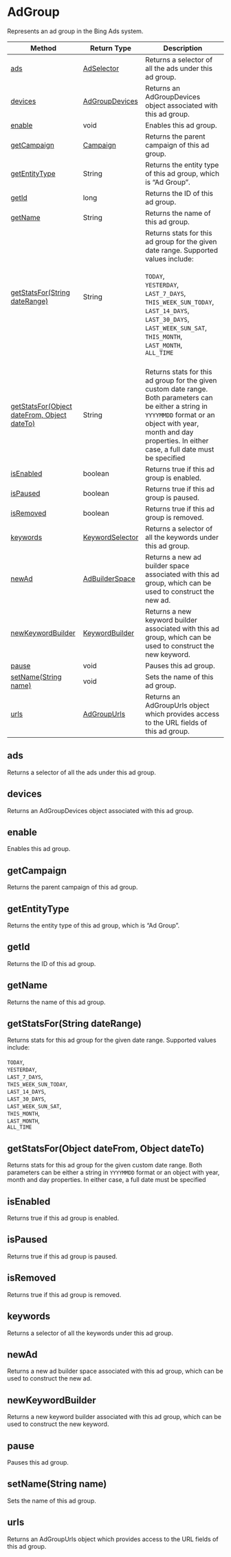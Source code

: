 # AdGroup
Represents an ad group in the Bing Ads system.

|Method|Return Type|Description|
|-|-|-
[ads](#ads)|[AdSelector](./AdSelector)|Returns a selector of all the ads under this ad group.<br />
[devices](#devices)|[AdGroupDevices](./AdGroupDevices)|Returns an AdGroupDevices object associated with this ad group.<br />
[enable](#enable)|void|Enables this ad group.<br />
[getCampaign](#getcampaign)|[Campaign](./Campaign)|Returns the parent campaign of this ad group.<br />
[getEntityType](#getentitytype)|String|Returns the entity type of this ad group, which is “Ad Group”.<br />
[getId](#getid)|long|Returns the ID of this ad group.<br />
[getName](#getname)|String|Returns the name of this ad group.<br />
[getStatsFor(String dateRange)](#getstatsfor~string-daterange~)|String|Returns stats for this ad group for the given date range. Supported values include:<br /> <br /> `TODAY`,<br /> `YESTERDAY`,<br /> `LAST_7_DAYS`,<br /> `THIS_WEEK_SUN_TODAY`,<br /> `LAST_14_DAYS`,<br /> `LAST_30_DAYS`,<br /> `LAST_WEEK_SUN_SAT`,<br /> `THIS_MONTH`,<br /> `LAST_MONTH`,<br /> `ALL_TIME`<br /><br />
[getStatsFor(Object dateFrom, Object dateTo)](#getstatsfor~object-datefrom_-object-dateto~)|String|Returns stats for this ad group for the given custom date range. Both parameters can be either a string in `YYYYMMDD` format or an object with year, month and day properties. In either case, a full date must be specified <br />
[isEnabled](#isenabled)|boolean|Returns true if this ad group is enabled. <br />
[isPaused](#ispaused)|boolean|Returns true if this ad group is paused. <br />
[isRemoved](#isremoved)|boolean|Returns true if this ad group is removed. <br />
[keywords](#keywords)|[KeywordSelector](./KeywordSelector)|Returns a selector of all the keywords under this ad group.<br />
[newAd](#newad)|[AdBuilderSpace](./AdBuilderSpace)|Returns a new ad builder space associated with this ad group, which can be used to construct the new ad.<br />
[newKeywordBuilder](#newkeywordbuilder)|[KeywordBuilder](./KeywordBuilder)|Returns a new keyword builder associated with this ad group, which can be used to construct the new keyword.<br />
[pause](#pause)|void|Pauses this ad group.<br />
[setName(String name)](#setname~string-name~)|void|Sets the name of this ad group.<br />
[urls](#urls)|[AdGroupUrls](./AdGroupUrls)|Returns an AdGroupUrls object which provides access to the URL fields of this ad group.<br />

## <a name="ads"></a>ads
Returns a selector of all the ads under this ad group.


## <a name="devices"></a>devices
Returns an AdGroupDevices object associated with this ad group.


## <a name="enable"></a>enable
Enables this ad group.


## <a name="getcampaign"></a>getCampaign
Returns the parent campaign of this ad group.


## <a name="getentitytype"></a>getEntityType
Returns the entity type of this ad group, which is “Ad Group”.


## <a name="getid"></a>getId
Returns the ID of this ad group.


## <a name="getname"></a>getName
Returns the name of this ad group.


## <a name="getstatsfor~string-daterange~"></a>getStatsFor(String dateRange)
Returns stats for this ad group for the given date range. Supported values include:<br /> <br /> `TODAY`,<br /> `YESTERDAY`,<br /> `LAST_7_DAYS`,<br /> `THIS_WEEK_SUN_TODAY`,<br /> `LAST_14_DAYS`,<br /> `LAST_30_DAYS`,<br /> `LAST_WEEK_SUN_SAT`,<br /> `THIS_MONTH`,<br /> `LAST_MONTH`,<br /> `ALL_TIME`<br />


## <a name="getstatsfor~object-datefrom_-object-dateto~"></a>getStatsFor(Object dateFrom, Object dateTo)
Returns stats for this ad group for the given custom date range. Both parameters can be either a string in `YYYYMMDD` format or an object with year, month and day properties. In either case, a full date must be specified 


## <a name="isenabled"></a>isEnabled
Returns true if this ad group is enabled. 


## <a name="ispaused"></a>isPaused
Returns true if this ad group is paused. 


## <a name="isremoved"></a>isRemoved
Returns true if this ad group is removed. 


## <a name="keywords"></a>keywords
Returns a selector of all the keywords under this ad group.


## <a name="newad"></a>newAd
Returns a new ad builder space associated with this ad group, which can be used to construct the new ad.


## <a name="newkeywordbuilder"></a>newKeywordBuilder
Returns a new keyword builder associated with this ad group, which can be used to construct the new keyword.


## <a name="pause"></a>pause
Pauses this ad group.


## <a name="setname~string-name~"></a>setName(String name)
Sets the name of this ad group.


## <a name="urls"></a>urls
Returns an AdGroupUrls object which provides access to the URL fields of this ad group.


